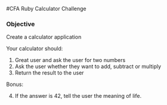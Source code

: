 #CFA Ruby Calculator Challenge

### Objective

Create a calculator application

Your calculator should:

1. Great user and ask the user for two numbers
2. Ask the user whether they want to add, subtract or multiply
3. Return the result to the user

Bonus:

4. If the answer is 42, tell the user the meaning of life.
